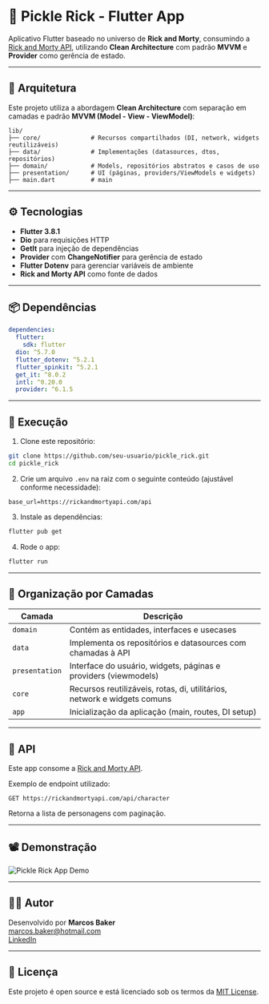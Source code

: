 # 🧪 Pickle Rick - Flutter App

Aplicativo Flutter baseado no universo de **Rick and Morty**, consumindo a [Rick and Morty API](https://rickandmortyapi.com/api), utilizando **Clean Architecture** com padrão **MVVM** e **Provider** como gerência de estado.

---

## 🧠 Arquitetura

Este projeto utiliza a abordagem **Clean Architecture** com separação em camadas e padrão **MVVM (Model - View - ViewModel)**:

```
lib/
├── core/              # Recursos compartilhados (DI, network, widgets reutilizáveis)
├── data/              # Implementações (datasources, dtos, repositórios)
├── domain/            # Models, repositórios abstratos e casos de uso
├── presentation/      # UI (páginas, providers/ViewModels e widgets)
├── main.dart          # main
```

---

## ⚙️ Tecnologias

- **Flutter 3.8.1**
- **Dio** para requisições HTTP
- **GetIt** para injeção de dependências
- **Provider** com **ChangeNotifier** para gerência de estado
- **Flutter Dotenv** para gerenciar variáveis de ambiente
- **Rick and Morty API** como fonte de dados

---

## 📦 Dependências

```yaml
dependencies:
  flutter:
    sdk: flutter
  dio: ^5.7.0
  flutter_dotenv: ^5.2.1
  flutter_spinkit: ^5.2.1
  get_it: ^8.0.2
  intl: ^0.20.0
  provider: ^6.1.5
```

---

## 🧪 Execução

1. Clone este repositório:

```bash
git clone https://github.com/seu-usuario/pickle_rick.git
cd pickle_rick
```

2. Crie um arquivo `.env` na raiz com o seguinte conteúdo (ajustável conforme necessidade):

```env
base_url=https://rickandmortyapi.com/api
```

3. Instale as dependências:

```bash
flutter pub get
```

4. Rode o app:

```bash
flutter run
```

---

## 🧱 Organização por Camadas

| Camada          | Descrição                                                                 |
|-----------------|---------------------------------------------------------------------------|
| `domain`        | Contém as entidades, interfaces e usecases                                |
| `data`          | Implementa os repositórios e datasources com chamadas à API               |
| `presentation`  | Interface do usuário, widgets, páginas e providers (viewmodels)           |
| `core`          | Recursos reutilizáveis, rotas, di, utilitários, network e widgets comuns  |
| `app`           | Inicialização da aplicação (main, routes, DI setup)                       |

---

## 📡 API

Este app consome a [Rick and Morty API](https://rickandmortyapi.com/documentation).

Exemplo de endpoint utilizado:

```
GET https://rickandmortyapi.com/api/character
```

Retorna a lista de personagens com paginação.

---

## 📽️ Demonstração

![Pickle Rick App Demo](assets/gif/demo.gif)

---

## 🧑‍💻 Autor

Desenvolvido por **Marcos Baker**  
[marcos.baker@hotmail.com](mailto:marcos.baker@hotmail.com)  
[LinkedIn](https://www.linkedin.com/in/marcosbaker)

---

## 📄 Licença

Este projeto é open source e está licenciado sob os termos da [MIT License](LICENSE).
